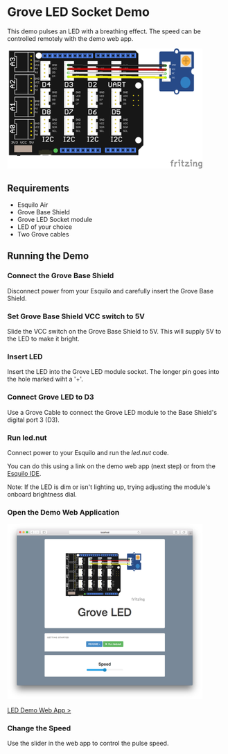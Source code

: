 # Grove LED Socket Demo

This demo pulses an LED with a breathing effect. The speed can be controlled remotely with the demo web app.

<img src="files/led.png" style="max-width: 450px;">

## Requirements

* Esquilo Air
* Grove Base Shield
* Grove LED Socket module
* LED of your choice 
* Two Grove cables

## Running the Demo

### Connect the Grove Base Shield

Disconnect power from your Esquilo and carefully insert the Grove Base Shield.

### Set Grove Base Shield VCC switch to 5V

Slide the VCC switch on the Grove Base Shield to 5V. This will supply 5V to the LED to make it bright.

### Insert LED

Insert the LED into the Grove LED module socket. The longer pin goes into the hole marked wiht a '+'.

### Connect Grove LED to D3

Use a Grove Cable to connect the Grove LED module to the Base Shield's digital port 3 (D3).

### Run led.nut

Connect power to your Esquilo and run the *led.nut* code.

You can do this using a link on the demo web app (next step) or from the [Esquilo IDE](/).

Note: If the LED is dim or isn't lighting up, trying adjusting the module's onboard brightness dial.

### Open the Demo Web Application

<img src="files/ledWebApp.png" style="max-width: 450px;">

[LED Demo Web App >](led.html)

### Change the Speed

Use the slider in the web app to control the pulse speed. 
